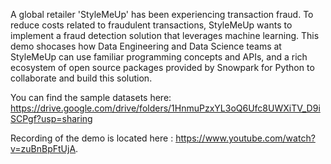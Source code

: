 A global retailer 'StyleMeUp' has been experiencing transaction fraud. To reduce costs related to fraudulent transactions, StyleMeUp wants to implement a fraud detection solution that leverages machine learning. This demo shocases how Data Engineering and Data Science teams at StyleMeUp can use familiar programming concepts and APIs, and a rich ecosystem of open source packages provided by Snowpark for Python to collaborate and build this solution.

You can find the sample datasets here: https://drive.google.com/drive/folders/1HnmuPzxYL3oQ6Ufc8UWXiTV_D9iSCPgf?usp=sharing

Recording of the demo is located here : https://www.youtube.com/watch?v=zuBnBpFtUjA.
